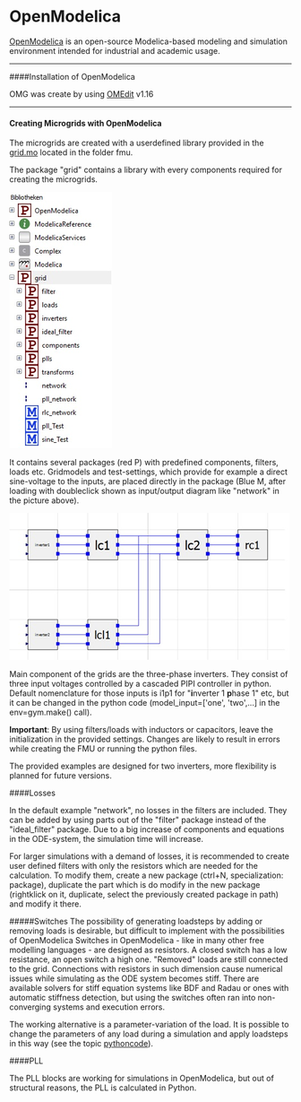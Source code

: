#  OpenModelica


[OpenModelica](https://openmodelica.org/) is an open-source Modelica-based modeling and simulation environment intended for industrial and academic usage.

---
####Installation of OpenModelica


OMG was create by using [OMEdit](https://openmodelica.org/download/download-windows) v1.16

---
#### Creating Microgrids with OpenModelica
The microgrids are created with a userdefined library provided in the [grid.mo](../../fmu) located in the folder fmu.

The package "grid" contains a library with every components required for creating the microgrids.

![](../pictures/library.jpg)

It contains several packages (red P) with predefined components, filters, loads etc.
Gridmodels and test-settings, which provide for example a direct sine-voltage to the inputs, are placed directly in the package (Blue M, after loading with doubleclick shown as input/output diagram like "network" in the picture above). 

![](../pictures/omedit.jpg)

Main component of the grids are the three-phase inverters.
They consist of three input voltages controlled by a cascaded PIPI controller in python.
Default nomenclature for those inputs is i1p1 for "**i**nverter 1 **p**hase 1" etc, but it can be changed in the python code (model_input=['one', 'two',...] in the env=gym.make() call).

**Important**:  By using filters/loads with inductors or capacitors, leave the initialization in the provided settings. Changes are likely to result in errors while creating the FMU or running the python files. 
  

The provided examples are designed for two inverters, more flexibility is planned for future versions.

####Losses

In the default example "network", no losses in the filters are included. They can be added by using parts out of the "filter" package instead of the "ideal_filter" package. 
Due to a big increase of components and equations in the ODE-system, the simulation time will increase.

For larger simulations with a demand of losses, it is recommended to create user defined filters with only the resistors which are needed for the calculation.
To modify them, create a new package (ctrl+N, specialization: package), duplicate the part which is do modify in the new package (rightklick on it, duplicate, select the previously created package in path) and modify it there. 


#####Switches
The possibility of generating loadsteps by adding or removing loads is desirable, but difficult to implement with the possibilities of OpenModelica
Switches in OpenModelica - like in many other free modelling languages - are designed as resistors. A closed switch has a low resistance, an open switch a high one.
"Removed" loads are still connected to the grid. Connections with resistors in such dimension cause numerical issues while simulating as the ODE system becomes stiff. 
There are available solvers for stiff equation systems like BDF and Radau or ones with automatic stiffness detection, but using the switches often ran into non-converging systems and execution errors.

The working alternative is a parameter-variation of the load. It is possible to change the parameters of any load during a simulation
 and apply loadsteps in this way (see the topic  [pythoncode](Pythoncode.md)).


####PLL

The PLL blocks are working for simulations in OpenModelica, but out of structural reasons, the PLL is calculated in Python.

   
